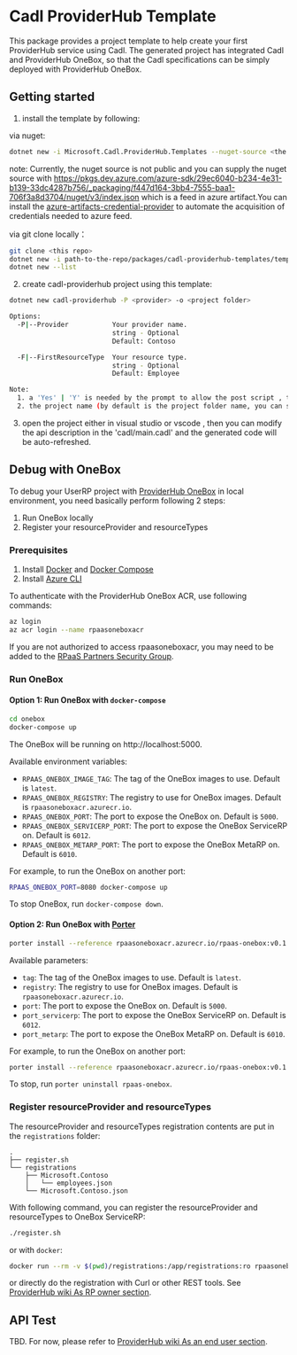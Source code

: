 # Cadl ProviderHub Template

This package provides a project template to help create your first ProviderHub service using Cadl. The generated project has integrated Cadl and ProviderHub OneBox, so that the Cadl specifications can be simply deployed with ProviderHub OneBox.

## Getting started

1. install the template by following:

via nuget:

```bash
dotnet new -i Microsoft.Cadl.ProviderHub.Templates --nuget-source <the nuget source >

```

note:
Currently, the nuget source is not public and you can supply the nuget source with https://pkgs.dev.azure.com/azure-sdk/29ec6040-b234-4e31-b139-33dc4287b756/_packaging/f447d164-3bb4-7555-baa1-706f3a8d3704/nuget/v3/index.json which is a feed in azure artifact.You can install the [azure-artifacts-credential-provider](https://github.com/microsoft/artifacts-credprovider#azure-artifacts-credential-provider) to automate the acquisition of credentials needed to azure feed.

via git clone locally：

```bash
git clone <this repo>
dotnet new -i path-to-the-repo/packages/cadl-providerhub-templates/templates/cadl-providerhub
dotnet new --list
```

2. create cadl-providerhub project using this template:

```bash
dotnet new cadl-providerhub -P <provider> -o <project folder>

Options:
  -P|--Provider           Your provider name.
                          string - Optional
                          Default: Contoso

  -F|--FirstResourceType  Your resource type.
                          string - Optional
                          Default: Employee

Note:
  1. a 'Yes' | 'Y' is needed by the prompt to allow the post script , the post script is to install cadl tools.
  2. the project name (by default is the project folder name, you can specify it through the '-n' option) should not contains special characters like '-', or it will be replaced by '_'.

```

3. open the project either in visual studio or vscode , then you can modify the api description in the 'cadl/main.cadl' and the generated code will be auto-refreshed.

## Debug with OneBox

To debug your UserRP project with [ProviderHub OneBox](https://armwiki.azurewebsites.net/rpaas/onebox.html) in local environment, you need basically perform following 2 steps:

1. Run OneBox locally
2. Register your resourceProvider and resourceTypes

### Prerequisites

1. Install [Docker](https://docs.docker.com/get-docker/) and [Docker Compose](https://docs.docker.com/compose/install/)
1. Install [Azure CLI](https://docs.microsoft.com/en-us/cli/azure/install-azure-cli?view=azure-cli-latest)

To authenticate with the ProviderHub OneBox ACR, use following commands:

```bash
az login
az acr login --name rpaasoneboxacr
```

If you are not authorized to access rpaasoneboxacr, you may need to be added to the [RPaaS Partners Security Group](https://idweb.microsoft.com/identitymanagement/aspx/groups/AllGroups.aspx?popupFromClipboard=%2Fidentitymanagement%2Faspx%2FGroups%2FEditGroup.aspx%3Fid%3Dfc4a82d5-c2fb-4519-8e14-6b9582de07fe).

### Run OneBox

#### Option 1: Run OneBox with `docker-compose`

```bash
cd onebox
docker-compose up
```

The OneBox will be running on http://localhost:5000.

Available environment variables:

- `RPAAS_ONEBOX_IMAGE_TAG`: The tag of the OneBox images to use. Default is `latest`.
- `RPAAS_ONEBOX_REGISTRY`: The registry to use for OneBox images. Default is `rpaasoneboxacr.azurecr.io`.
- `RPAAS_ONEBOX_PORT`: The port to expose the OneBox on. Default is `5000`.
- `RPAAS_ONEBOX_SERVICERP_PORT`: The port to expose the OneBox ServiceRP on. Default is `6012`.
- `RPAAS_ONEBOX_METARP_PORT`: The port to expose the OneBox MetaRP on. Default is `6010`.

For example, to run the OneBox on another port:

```bash
RPAAS_ONEBOX_PORT=8080 docker-compose up
```

To stop OneBox, run `docker-compose down`.

#### Option 2: Run OneBox with [Porter](https://porter.sh/install/)

```bash
porter install --reference rpaasoneboxacr.azurecr.io/rpaas-onebox:v0.1.1 --allow-docker-host-access
```

Available parameters:

- `tag`: The tag of the OneBox images to use. Default is `latest`.
- `registry`: The registry to use for OneBox images. Default is `rpaasoneboxacr.azurecr.io`.
- `port`: The port to expose the OneBox on. Default is `5000`.
- `port_servicerp`: The port to expose the OneBox ServiceRP on. Default is `6012`.
- `port_metarp`: The port to expose the OneBox MetaRP on. Default is `6010`.

For example, to run the OneBox on another port:

```bash
porter install --reference rpaasoneboxacr.azurecr.io/rpaas-onebox:v0.1.1 --allow-docker-host-access --param port=8080
```

To stop, run `porter uninstall rpaas-onebox`.

### Register resourceProvider and resourceTypes

The resourceProvider and resourceTypes registration contents are put in the `registrations` folder:

```
.
├── register.sh
└── registrations
    ├── Microsoft.Contoso
    │   └── employees.json
    └── Microsoft.Contoso.json
```

With following command, you can register the resourceProvider and resourceTypes to OneBox ServiceRP:

```bash
./register.sh
```

or with `docker`:

```bash
docker run --rm -v $(pwd)/registrations:/app/registrations:ro rpaasoneboxacr.azurecr.io/rpaas-onebox/register
```

or directly do the registration with Curl or other REST tools. See [ProviderHub wiki As RP owner section](https://armwiki.azurewebsites.net/rpaas/onebox.html#as-rp-owner-userrp).

## API Test

TBD. For now, please refer to [ProviderHub wiki As an end user section](https://armwiki.azurewebsites.net/rpaas/onebox.html#as-an-end-user-uses-metarp).
